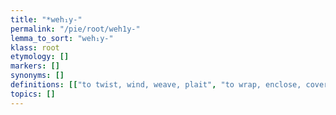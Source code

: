 ```yaml
---
title: "*weh₁y-"
permalink: "/pie/root/weh1y-"
lemma_to_sort: "weh₁y-"
klass: root
etymology: []
markers: []
synonyms: []
definitions: [["to twist, wind, weave, plait", "to wrap, enclose, cover"]]
topics: []
---
```

